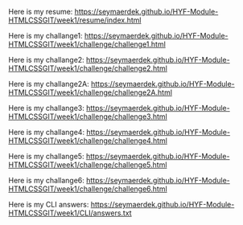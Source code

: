 Here is my resume:
https://seymaerdek.github.io/HYF-Module-HTMLCSSGIT/week1/resume/index.html

Here is my challange1:
https://seymaerdek.github.io/HYF-Module-HTMLCSSGIT/week1/challenge/challenge1.html

Here is my challange2:
https://seymaerdek.github.io/HYF-Module-HTMLCSSGIT/week1/challenge/challenge2.html


Here is my challange2A:
https://seymaerdek.github.io/HYF-Module-HTMLCSSGIT/week1/challenge/challenge2A.html


Here is my challange3:
https://seymaerdek.github.io/HYF-Module-HTMLCSSGIT/week1/challenge/challenge3.html


Here is my challange4:
https://seymaerdek.github.io/HYF-Module-HTMLCSSGIT/week1/challenge/challenge4.html


Here is my challange5:
https://seymaerdek.github.io/HYF-Module-HTMLCSSGIT/week1/challenge/challenge5.html

Here is my challange6:
https://seymaerdek.github.io/HYF-Module-HTMLCSSGIT/week1/challenge/challenge6.html

Here is my CLI answers:
https://seymaerdek.github.io/HYF-Module-HTMLCSSGIT/week1/CLI/answers.txt

